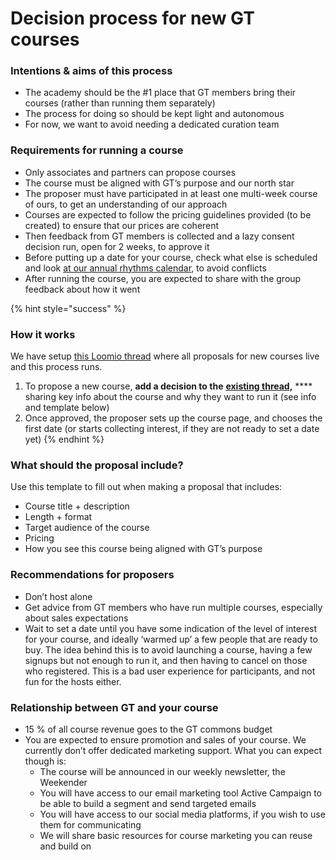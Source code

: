 # Decision process for new GT courses

### Intentions & aims of this process

* The academy should be the #1 place that GT members bring their courses (rather than running them separately)
* The process for doing so should be kept light and autonomous
* For now, we want to avoid needing a dedicated curation team&#x20;

### **Requirements for running a course**

* Only associates and partners can propose courses
* The course must be aligned with GT’s purpose and our north star
* The proposer must have participated in at least one multi-week course of ours, to get an understanding of our approach
* Courses are expected to follow the pricing guidelines provided (to be created) to ensure that our prices are coherent
* Then feedback from GT members is collected and a lazy consent decision run, open for 2 weeks, to approve it
* Before putting up a date for your course, check what else is scheduled and look [at our annual rhythms calendar](https://drive.google.com/file/d/1DidmNV8BGwjigoMue266G0b7azo5pKh9/view?usp=sharing), to avoid conflicts
* After running the course, you are expected to share with the group feedback about how it went

{% hint style="success" %}
### **How it works**&#x20;

We have setup [this Loomio thread](https://www.loomio.org/d/o2qwuRbM/proposing-new-gt-courses-decisions-thread) where all proposals for new courses live and this process runs.

1. To propose a new course, **add a decision to the** [**existing thread,**](https://www.loomio.org/d/o2qwuRbM/proposing-new-gt-courses-decisions-thread) **** sharing key info about the course and why they want to run it (see info and template below)
2. Once approved, the proposer sets up the course page, and chooses the first date (or starts collecting interest, if they are not ready to set a date yet)
{% endhint %}

### **What should the proposal include?**&#x20;

Use this template to fill out when making a proposal that includes:

* Course title + description
* Length + format&#x20;
* Target audience of the course
* Pricing&#x20;
* How you see this course being aligned with GT’s purpose

### **Recommendations for proposers**

* Don’t host alone
* Get advice from GT members who have run multiple courses, especially about sales expectations&#x20;
* Wait to set a date until you have some indication of the level of interest for your course, and ideally ‘warmed up’ a few people that are ready to buy. The idea behind this is to avoid launching a course, having a few signups but not enough to run it, and then having to cancel on those who registered. This is a bad user experience for participants, and not fun for the hosts either.

### **Relationship between GT and your course**

* 15 % of all course revenue goes to the GT commons budget
* You are expected to ensure promotion and sales of your course. We currently don’t offer dedicated marketing support. What you can expect though is:&#x20;
  * The course will be announced in our weekly newsletter, the Weekender &#x20;
  * You will have access to our email marketing tool Active Campaign to be able to build a segment and send targeted emails
  * You will have access to our social media platforms, if you wish to use them for communicating&#x20;
  * We will share basic resources for course marketing you can reuse and build on
